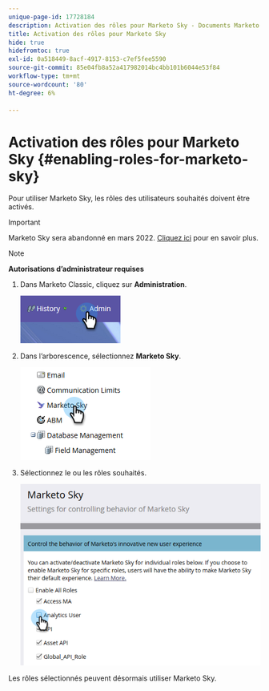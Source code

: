 ```yaml
---
unique-page-id: 17728184
description: Activation des rôles pour Marketo Sky - Documents Marketo - Documentation du produit
title: Activation des rôles pour Marketo Sky
hide: true
hidefromtoc: true
exl-id: 0a518449-8acf-4917-8153-c7ef5fee5590
source-git-commit: 85e04fb8a52a417982014bc4bb101b6044e53f84
workflow-type: tm+mt
source-wordcount: '80'
ht-degree: 6%

---
```


# Activation des rôles pour Marketo Sky {#enabling-roles-for-marketo-sky}

Pour utiliser Marketo Sky, les rôles des utilisateurs souhaités doivent être activés.

>[!IMPORTANT]
>
>Marketo Sky sera abandonné en mars 2022. [Cliquez ici](https://nation.marketo.com/t5/the-modern-ux/marketo-sky-deprecation-notice/ba-p/320115#M33) pour en savoir plus.

>[!NOTE]
>
>**Autorisations d’administrateur requises**

1. Dans Marketo Classic, cliquez sur **Administration**.

   ![](assets/enabling-roles-for-marketo-sky-1.png)

1. Dans l’arborescence, sélectionnez **Marketo Sky**.

   ![](assets/enabling-roles-for-marketo-sky-2.png)

1. Sélectionnez le ou les rôles souhaités.

   ![](assets/enabling-roles-for-marketo-sky-3.png)

Les rôles sélectionnés peuvent désormais utiliser Marketo Sky.
